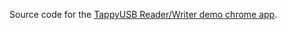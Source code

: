 Source code for the [TappyUSB Reader/Writer demo chrome app](https://chrome.google.com/webstore/detail/tappyusb-readerwriter/fchljaebleapmpjfhdpaeehepinekphg).

